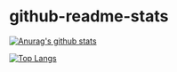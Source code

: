 # github-readme-stats

[![Anurag's github stats](https://github-readme-stats.vercel.app/api?username=yururin)](https://github.com/yururin/github-readme-stats&count_private=true&show_icons=true)

[![Top Langs](https://github-readme-stats.vercel.app/api/top-langs/?username=yururin)](https://github.com/yururin/github-readme-stats)
